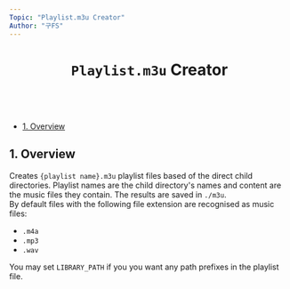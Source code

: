```yaml
---
Topic: "Playlist.m3u Creator"
Author: "구FS"
---
```

<link href="./src/KFS/md_style.css" rel="stylesheet"></link>
<div id="global">

# <p style="text-align: center">`Playlist.m3u` Creator</p>
<br>
<br>

- [1. Overview](#1-overview)

## 1. Overview

Creates `{playlist name}.m3u` playlist files based of the direct child directories. Playlist names are the child directory's names and content are the music files they contain. The results are saved in `./m3u`.  
By default files with the following file extension are recognised as music files:
- `.m4a`
- `.mp3`
- `.wav`

You may set `LIBRARY_PATH` if you you want any path prefixes in the playlist file.

</div>